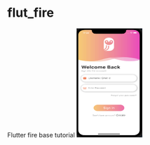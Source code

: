 # flut_fire

Flutter fire base tutorial
<img src="./login.png" alt="drawing" height="250" width='150'/>
